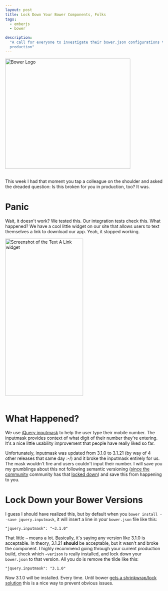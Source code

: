 ```yaml
---
layout: post
title: Lock Down Your Bower Components, Folks
tags:
  - emberjs
  - bower

description:
  "A call for everyone to investigate their bower.json configurations to ensure they know what's being deployed to
  production"
---
```


<div class="center"><img src="{{ site.base_url }}/{% ministamp _images/posts/2014/09/bower.png assets/images/posts/2014/09/bower.png %}" width="400" height="351" alt="Bower Logo" /></div>
<br/>

This week I had that moment you tap a colleague on the shoulder and asked the dreaded question: Is this broken for you
in production, too? It was.

# Panic

Wait, it doesn't work? We tested this. Our integration tests check this. What happened? We have a cool little widget on
our site that allows users to text themselves a link to download our app. Yeah, it stopped working.

<div class="center">
  <img src="{{ site.base_url }}/{% ministamp _images/posts/2014/09/text-link.png assets/images/posts/2014/09/text-link.png %}" height="500" width="249" alt="Screenshot of the Text A Link widget" />
</div>
<br/>

# What Happened?

We use [jQuery inputmask](https://github.com/RobinHerbots/jquery.inputmask) to help the user type their mobile number.
The inputmask provides context of what digit of their number they're entering. It's a nice little usability improvement
that people have really liked so far.

Unfortunately, inputmask was updated from 3.1.0 to 3.1.21 (by way of 4 other releases that same day :-/) and it broke
the inputmask entirely for us. The mask wouldn't fire and users couldn't input their number. I will save you my
grumblings about this not following semantic versioning
([since the community](https://news.ycombinator.com/item?id=8244700) community has that
[locked down](https://gist.github.com/jashkenas/cbd2b088e20279ae2c8e)) and save this from happening to you.

# Lock Down your Bower Versions

I guess I should have realized this, but by default when you `bower install --save jquery.inputmask`, it will insert a
line in your `bower.json` file like this:

    "jquery.inputmask": "~3.1.0"

That little `~` means a lot. Basically, it's saying any version like 3.1.0 is acceptable. In theory, 3.1.21 **should**
be acceptable, but it wasn't and broke the component. I highly recommend going through your current production build,
check which `~verison` is really installed, and lock down your `bower.json` to that version. All you do is remove the
tilde like this:

    "jquery.inputmask": "3.1.0"

Now 3.1.0 will be installed. Every time. Until bower
[gets a shrinkwrap/lock solution](https://github.com/bower/bower/issues/505) this is a nice way to prevent obvious
issues.
